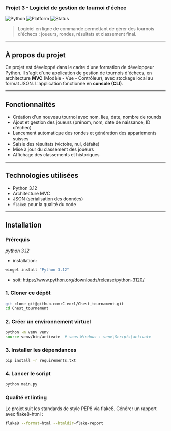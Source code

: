### Projet 3 - Logiciel de gestion de tournoi d'échec
![Python](https://img.shields.io/badge/python-3.12-blue.svg)
![Platform](https://img.shields.io/badge/platform-Windows%20%7C%20Linux%20%7C%20macOS-lightgrey)
![Status](https://img.shields.io/badge/status-En%20développement-yellow)

> Logiciel en ligne de commande permettant de gérer des tournois d'échecs : joueurs, rondes, résultats et classement final.


---

## À propos du projet

Ce projet est développé dans le cadre d'une formation de développeur Python.
Il s'agit d'une application de gestion de tournois d'échecs, en architecture **MVC** (Modèle - Vue - Contrôleur), avec stockage local au format JSON. L'application fonctionne en **console (CLI)**.

---

##  Fonctionnalités

- Création d'un nouveau tournoi avec nom, lieu, date, nombre de rounds
- Ajout et gestion des joueurs (prénom, nom, date de naissance, ID d'échec)
- Lancement automatique des rondes et génération des appariements suisses
- Saisie des résultats (victoire, nul, défaite)
- Mise à jour du classement des joueurs
- Affichage des classements et historiques

---

##  Technologies utilisées

- Python 3.12
- Architecture MVC
- JSON (sérialisation des données)
- `flake8` pour la qualité du code

---

## Installation

### Prérequis
*python 3.12*
- installation: 
```bash
winget install "Python 3.12"
```
- soit:
https://www.python.org/downloads/release/python-3120/

### 1. Cloner ce dépôt
```bash
git clone git@github.com:C-eorl/Chest_tournament.git
cd Chest_tournement
```
### 2. Créer un environnement virtuel
```bash
python -m venv venv
source venv/bin/activate  # sous Windows : venv\Scripts\activate
```
### 3. Installer les dépendances
```bash
pip install -r requirements.txt
```
### 4. Lancer le script
```bash
python main.py
```

### Qualité et linting

Le projet suit les standards de style PEP8 via flake8.
Générer un rapport avec flake8-html :
```bash
flake8 --format=html --htmldir=flake-report
```
